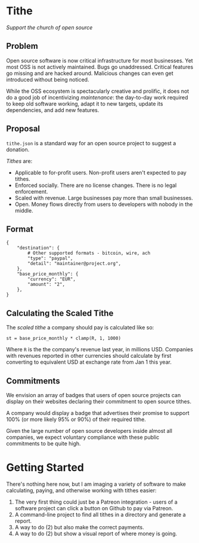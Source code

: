 # Tithe

*Support the church of open source*

## Problem

Open source software is now critical infrastructure for most businesses. Yet most OSS is not actively maintained. Bugs go unaddressed. Critical features go missing and are hacked around. Malicious changes can even get introduced without being noticed.

While the OSS ecosystem is spectacularly creative and prolific, it does not do a good job of incentivizing *maintenance*: the day-to-day work required to keep old software working, adapt it to new targets, update its dependencies, and add new features.

## Proposal

`tithe.json` is a standard way for an open source project to suggest a donation.

*Tithes* are:

* Applicable to for-profit users. Non-profit users aren't expected to pay tithes.
* Enforced socially. There are no license changes. There is no legal enforcement.
* Scaled with revenue. Large businesses pay more than small businesses.
* Open. Money flows directly from users to developers with nobody in the middle.

## Format

```
{
    "destination": {
        # Other supported formats - bitcoin, wire, ach
        "type": "paypal",
        "detail": "maintainer@project.org",
    },
    "base_price_monthly": {
        "currency": "EUR",
        "amount": "2",
    },
}
```

## Calculating the Scaled Tithe

The *scaled tithe* a company should pay is calculated like so:

```
st = base_price_monthly * clamp(R, 1, 1000)
```

Where `R` is the the company's revenue last year, in millions USD. Companies with revenues reported in other currencies should calculate by first converting to equivalent USD at exchange rate from Jan 1 this year.

## Commitments

We envision an array of badges that users of open source projects can display on their websites declaring their commitment to open source tithes.

A company would display a badge that advertises their promise to support 100% (or more likely 95% or 90%) of their required tithe.

Given the large number of open source developers inside almost all companies, we expect voluntary compliance with these public commitments to be quite high.

# Getting Started

There's nothing here now, but I am imaging a variety of software to make calculating, paying, and otherwise working with tithes easier:

1. The very first thing could just be a Patreon integration - users of a software project can click a button on Github to pay via Patreon.
2. A command-line project to find all tithes in a directory and generate a report.
3. A way to do (2) but also make the correct payments.
4. A way to do (2) but show a visual report of where money is going.
